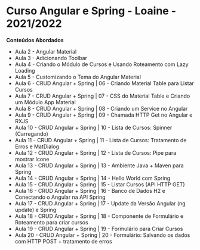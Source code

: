 # Curso Angular e Spring - Loaine - 2021/2022

**Conteúdos Abordados**

 - Aula 2 - Angular Material
 - Aula 3 - Adicionando Toolbar
 - Aula 4 - Criando o Módulo de Cursos e Usando Roteamento com Lazy Loading
 - Aula 5 - Customizando o Tema do Angular Material
 - Aula 6  - CRUD Angular + Spring | 06 - Criando Material Table para Listar Cursos
 - Aula 7  - CRUD Angular + Spring | 07 - CSS do Material Table e Criando um Módulo App Material
 - Aula 8  - CRUD Angular + Spring | 08 - Criando um Service no Angular
 - Aula 9  - CRUD Angular + Spring | 09 - Chamada HTTP Get no Angular e RXJS
 - Aula 10 - CRUD Angular + Spring | 10 - Lista de Cursos: Spinner (Carregando)
 - Aula 11 - CRUD Angular + Spring | 11 - Lista de Cursos: Tratamento de Erros e MatDialog
 - Aula 12 - CRUD Angular + Spring | 12 - Lista de Cursos: Pipe para mostrar ícone
 - Aula 13 - CRUD Angular + Spring | 13 - Ambiente Java + Maven para Spring
 - Aula 14 - CRUD Angular + Spring | 14 - Hello World com Spring
 - Aula 15 - CRUD Angular + Spring | 15 - Listar Cursos (API HTTP GET)
 - Aula 16 - CRUD Angular + Spring | 16 - Banco de Dados H2 e Conectando o Angular na API Spring
 - Aula 17 - CRUD Angular + Spring | 17 - Update da Versão Angular (ng update) e Spring
 - Aula 18 - CRUD Angular + Spring | 18 - Componente de Formulário e Roteamento para criar cursos
 - Aula 19 - CRUD Angular + Spring | 19 - Formulário para Criar Cursos
 - Aula 20 - CRUD Angular + Spring | 20 - Formulário: Salvando os dados com HTTP POST + tratamento de erros
